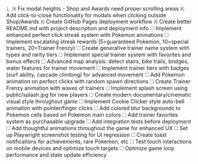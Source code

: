   ⎿  ☒ Fix modal heights - Shop and Awards need proper scrolling areas
     ☒ Add click-to-close functionality for modals when clicking outside 
       Shop/Awards
     ☒ Create GitHub Pages deployment workflow
     ☒ Create better README.md with project description and deployment info
     ☐ Implement enhanced perfect click streak system with Pokemon animations
     ☐ Implement escalating streak rewards (5=guaranteed Pokemon, 10=special
       trainers, 20=Trainer Frenzy)
     ☐ Create generative trainer name system with types and rarity tiers
     ☐ Implement special trainer system with favorites and bonus effects
     ☐ Advanced map analysis: detect stairs, bike trails, bridges, water features
       for trainer movement
     ☐ Implement trainer tiers with badges (surf ability, cascade climbing) for
       advanced movement
     ☐ Add Pokemon animation on perfect clicks with random spawn directions
     ☐ Create Trainer Frenzy animation with waves of trainers
     ☐ Implement splash screen using public/splash.jpg for new players
     ☐ Create modern documentary/cinematic visual style throughout game
     ☐ Implement Cookie Clicker style auto-bell animation with pointer/finger
       clicks
     ☐ Add colored blur backgrounds to Pokemon cells based on Pokemon main colors
     ☐ Add trainer favorites system as purchasable upgrade
     ☐ Add integration tests before deployment
     ☐ Add thoughtful animations throughout the game for enhanced UX
     ☐ Set up Playwright screenshot testing for UI regression
     ☐ Create toast notifications for achievements, rare Pokemon, etc
     ☐ Test touch interactions on mobile devices and optimize touch targets
     ☐ Optimize game loop performance and state update efficiency
